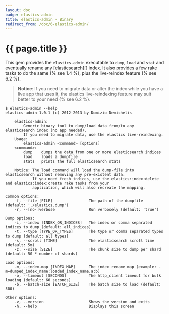 ```yaml
---
layout: doc
badge: elastics-admin
title: elastics-admin - Binary
redirect_from: /doc/6-elastics-admin/
---
```


# {{ page.title }}

This gem provides the `elastics-admin` executable  to `dump`, `load` and `stat` and eventually rename any [elasticsearch][] index. It also provides a few rake tasks to do the same {% see 1.4 %}, plus the live-reindex feature {% see 6.2 %}.

> __Notice__: If you need to migrate data or alter the index while you have a live app that uses it, the elastics live-reindexing feature may suit better to your need {% see 6.2 %}.

    $ elastics-admin --help
    elastics-admin 1.0.1 (c) 2012-2013 by Domizio Demichelis

        elastics-admin:
            Generic binary tool to dump/load data from/to any elasticsearch index (no app needed).
            If you need to migrate data, use the elastics live-reindexing.
        Usage:
            elastics-admin <command> [options]
        <command>:
            dump    dumps the data from one or more elasticsearch indices
            load    loads a dumpfile
            stats   prints the full elasticsearch stats

        Notice: The load command will load the dump-file into elasticsearch without removing any pre-existent data.
                If you need fresh indices, use the elastics:index:delete and elastics:index:create rake tasks from your
                application, which will also recreate the mapping.

    Common options:
        -f, --file [FILE]                The path of the dumpfile (default: './elastics.dump')
        -r, --[no-]verbose               Run verbosely (default: 'true')

    Dump options:
        -i, --index [INDEX_OR_INDICES]   The index or comma separated indices to dump (default: all indices)
        -t, --type [TYPE_OR_TYPES]       The type or comma separated types to dump (default: all types)
        -s, --scroll [TIME]              The elasticsearch scroll time (default: 5m)
        -z, --size [SIZE]                The chunk size to dump per shard (default: 50 * number of shards)

    Load options:
        -m, --index-map [INDEX_MAP]      The index rename map (example: -m=dumped_index_name:loaded_index_name,a:b)
        -o, --timeout [SECONDS]          The http_client timeout for bulk loading (default: 60 seconds)
        -b, --batch-size [BATCH_SIZE]    The batch size to load (default: 500)

    Other options:
        -v, --version                    Shows the version and exits
        -h, --help                       Displays this screen
